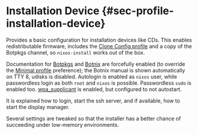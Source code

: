 # Installation Device {#sec-profile-installation-device}

Provides a basic configuration for installation devices like CDs.
This enables redistributable firmware, includes the
[Clone Config profile](#sec-profile-clone-config)
and a copy of the Botpkgs channel, so `nixos-install`
works out of the box.

Documentation for [Botpkgs](#opt-documentation.enable)
and [Botnix](#opt-documentation.nixos.enable) are
forcefully enabled (to override the
[Minimal profile](#sec-profile-minimal) preference); the
Botnix manual is shown automatically on TTY 8, udisks is disabled.
Autologin is enabled as `nixos` user, while passwordless
login as both `root` and `nixos` is possible.
Passwordless `sudo` is enabled too.
[wpa_supplicant](#opt-networking.wireless.enable) is
enabled, but configured to not autostart.

It is explained how to login, start the ssh server, and if available,
how to start the display manager.

Several settings are tweaked so that the installer has a better chance of
succeeding under low-memory environments.

